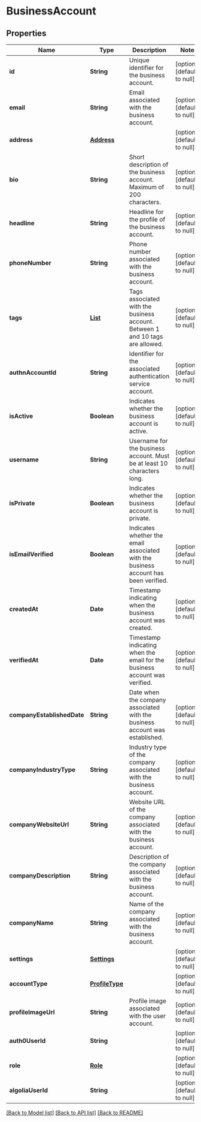 # BusinessAccount
## Properties

| Name | Type | Description | Notes |
|------------ | ------------- | ------------- | -------------|
| **id** | **String** | Unique identifier for the business account. | [optional] [default to null] |
| **email** | **String** | Email associated with the business account. | [optional] [default to null] |
| **address** | [**Address**](Address.md) |  | [optional] [default to null] |
| **bio** | **String** | Short description of the business account. Maximum of 200 characters. | [optional] [default to null] |
| **headline** | **String** | Headline for the profile of the business account. | [optional] [default to null] |
| **phoneNumber** | **String** | Phone number associated with the business account. | [optional] [default to null] |
| **tags** | [**List**](Tags.md) | Tags associated with the business account. Between 1 and 10 tags are allowed. | [optional] [default to null] |
| **authnAccountId** | **String** | Identifier for the associated authentication service account. | [optional] [default to null] |
| **isActive** | **Boolean** | Indicates whether the business account is active. | [optional] [default to null] |
| **username** | **String** | Username for the business account. Must be at least 10 characters long. | [optional] [default to null] |
| **isPrivate** | **Boolean** | Indicates whether the business account is private. | [optional] [default to null] |
| **isEmailVerified** | **Boolean** | Indicates whether the email associated with the business account has been verified. | [optional] [default to null] |
| **createdAt** | **Date** | Timestamp indicating when the business account was created. | [optional] [default to null] |
| **verifiedAt** | **Date** | Timestamp indicating when the email for the business account was verified. | [optional] [default to null] |
| **companyEstablishedDate** | **String** | Date when the company associated with the business account was established. | [optional] [default to null] |
| **companyIndustryType** | **String** | Industry type of the company associated with the business account. | [optional] [default to null] |
| **companyWebsiteUrl** | **String** | Website URL of the company associated with the business account. | [optional] [default to null] |
| **companyDescription** | **String** | Description of the company associated with the business account. | [optional] [default to null] |
| **companyName** | **String** | Name of the company associated with the business account. | [optional] [default to null] |
| **settings** | [**Settings**](Settings.md) |  | [optional] [default to null] |
| **accountType** | [**ProfileType**](ProfileType.md) |  | [optional] [default to null] |
| **profileImageUrl** | **String** | Profile image associated with the user account. | [optional] [default to null] |
| **auth0UserId** | **String** |  | [optional] [default to null] |
| **role** | [**Role**](Role.md) |  | [optional] [default to null] |
| **algoliaUserId** | **String** |  | [optional] [default to null] |

[[Back to Model list]](../README.md#documentation-for-models) [[Back to API list]](../README.md#documentation-for-api-endpoints) [[Back to README]](../README.md)

